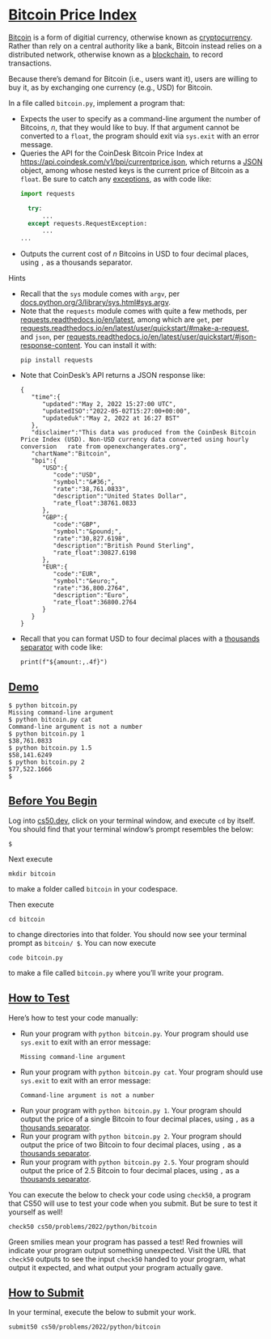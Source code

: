 # [Bitcoin Price Index](#bitcoin-price-index)

[Bitcoin](https://en.wikipedia.org/wiki/Bitcoin) is a form of digitial
currency, otherwise known as
[cryptocurrency](https://en.wikipedia.org/wiki/Cryptocurrency). Rather
than rely on a central authority like a bank, Bitcoin instead relies on
a distributed network, otherwise known as a
[blockchain](https://en.wikipedia.org/wiki/Blockchain), to record
transactions.

Because there’s demand for Bitcoin (i.e., users want it), users are
willing to buy it, as by exchanging one currency (e.g., USD) for
Bitcoin.

In a file called `bitcoin.py`, implement a program that:

- Expects the user to specify as a command-line argument the number of
  Bitcoins, $n$, that they would like to buy. If that argument cannot be
  converted to a `float`, the program should exit via `sys.exit` with an
  error message.
- Queries the API for the CoinDesk Bitcoin Price Index at
  <https://api.coindesk.com/v1/bpi/currentprice.json>, which returns a
  [JSON](https://en.wikipedia.org/wiki/JSON) object, among whose nested
  keys is the current price of Bitcoin as a `float`. Be sure to catch
  any
  [exceptions](https://requests.readthedocs.io/en/latest/api/#exceptions),
  as with code like:
  ``` py
  import requests

    try:
        ...
    except requests.RequestException:
        ...
  ...
  ```
- Outputs the current cost of $n$ Bitcoins in USD to four decimal
  places, using `,` as a thousands separator.

Hints

- Recall that the `sys` module comes with `argv`, per
  [docs.python.org/3/library/sys.html#sys.argv](https://docs.python.org/3/library/sys.html#sys.argv).
- Note that the `requests` module comes with quite a few methods, per
  [requests.readthedocs.io/en/latest](https://requests.readthedocs.io/en/latest/),
  among which are `get`, per
  [requests.readthedocs.io/en/latest/user/quickstart/#make-a-request](https://requests.readthedocs.io/en/latest/user/quickstart/#make-a-request),
  and `json`, per
  [requests.readthedocs.io/en/latest/user/quickstart/#json-response-content](https://requests.readthedocs.io/en/latest/user/quickstart/#json-response-content).
  You can install it with:
  ``` highlight
  pip install requests
  ```
- Note that CoinDesk’s API returns a JSON response like:
  ``` highlight
  {
     "time":{
        "updated":"May 2, 2022 15:27:00 UTC",
        "updatedISO":"2022-05-02T15:27:00+00:00",
        "updateduk":"May 2, 2022 at 16:27 BST"
     },
     "disclaimer":"This data was produced from the CoinDesk Bitcoin Price Index (USD). Non-USD currency data converted using hourly conversion   rate from openexchangerates.org",
     "chartName":"Bitcoin",
     "bpi":{
        "USD":{
           "code":"USD",
           "symbol":"&#36;",
           "rate":"38,761.0833",
           "description":"United States Dollar",
           "rate_float":38761.0833
        },
        "GBP":{
           "code":"GBP",
           "symbol":"&pound;",
           "rate":"30,827.6198",
           "description":"British Pound Sterling",
           "rate_float":30827.6198
        },
        "EUR":{
           "code":"EUR",
           "symbol":"&euro;",
           "rate":"36,800.2764",
           "description":"Euro",
           "rate_float":36800.2764
        }
     }
  }
  ```
- Recall that you can format USD to four decimal places with a
  [thousands
  separator](https://docs.python.org/3/library/string.html#formatspec)
  with code like:
  ``` highlight
  print(f"${amount:,.4f}")
  ```

## [Demo](#demo)

``` hightlight
$ python bitcoin.py
Missing command-line argument
$ python bitcoin.py cat
Command-line argument is not a number
$ python bitcoin.py 1
$38,761.0833
$ python bitcoin.py 1.5
$58,141.6249
$ python bitcoin.py 2
$77,522.1666
$
```

## [Before You Begin](#before-you-begin)

Log into [cs50.dev](https://cs50.dev/), click on your terminal window,
and execute `cd` by itself. You should find that your terminal window’s
prompt resembles the below:

``` highlight
$
```

Next execute

``` highlight
mkdir bitcoin
```

to make a folder called `bitcoin` in your codespace.

Then execute

``` highlight
cd bitcoin
```

to change directories into that folder. You should now see your terminal
prompt as `bitcoin/ $`. You can now execute

``` highlight
code bitcoin.py
```

to make a file called `bitcoin.py` where you’ll write your program.

## [How to Test](#how-to-test)

Here’s how to test your code manually:

- Run your program with `python bitcoin.py`. Your program should use
  `sys.exit` to exit with an error message:
  ``` highlight
  Missing command-line argument
  ```
- Run your program with `python bitcoin.py cat`. Your program should use
  `sys.exit` to exit with an error message:
  ``` highlight
  Command-line argument is not a number
  ```
- Run your program with `python bitcoin.py 1`. Your program should
  output the price of a single Bitcoin to four decimal places, using `,`
  as a [thousands
  separator](https://docs.python.org/3/library/string.html#formatspec).
- Run your program with `python bitcoin.py 2`. Your program should
  output the price of two Bitcoin to four decimal places, using `,` as a
  [thousands
  separator](https://docs.python.org/3/library/string.html#formatspec).
- Run your program with `python bitcoin.py 2.5`. Your program should
  output the price of 2.5 Bitcoin to four decimal places, using `,` as a
  [thousands
  separator](https://docs.python.org/3/library/string.html#formatspec).

You can execute the below to check your code using `check50`, a program
that CS50 will use to test your code when you submit. But be sure to
test it yourself as well!

``` highlight
check50 cs50/problems/2022/python/bitcoin
```

Green smilies mean your program has passed a test! Red frownies will
indicate your program output something unexpected. Visit the URL that
`check50` outputs to see the input `check50` handed to your program,
what output it expected, and what output your program actually gave.

## [How to Submit](#how-to-submit)

In your terminal, execute the below to submit your work.

``` highlight
submit50 cs50/problems/2022/python/bitcoin
```
